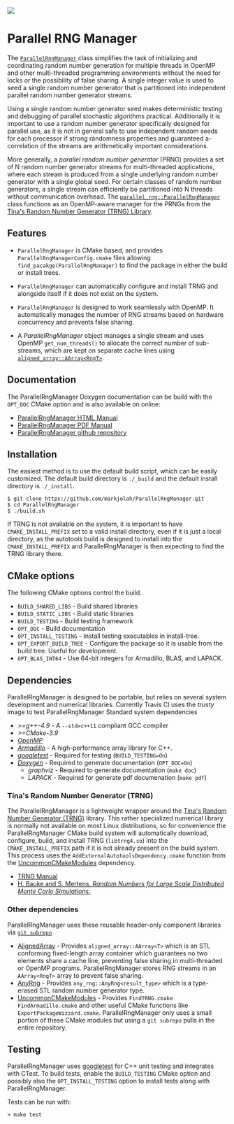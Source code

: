 <a href="https://travis-ci.org/markjolah/ParallelRngManager"><img src="https://travis-ci.org/markjolah/ParallelRngManager.svg?branch=master"/></a>
# Parallel RNG Manager

The [`ParallelRngManager`](https://markjolah.github.io/ParallelRngManager/classparallel__rng_1_1ParallelRngManager.html) class simplifies the task of initializing and coordinating random number generation for multiple threads in OpenMP and other multi-threaded programming environments without the need for locks or the possibility of false sharing.  A single integer value is used to seed a single random number generator that is partitioned into independent parallel random number generator streams.

Using a single random number generator seed makes deterministic testing and debugging of parallel stochastic algorithms practical.  Additionally it is important to use a random number generator specifically designed for parallel use, as it is not in general safe to use independent random seeds for each processor if strong randomness properties and guaranteed a-correlation of the streams are arithmetically important considerations.

More generally, a _parallel random number generator_ (PRNG) provides a set of N random number generator streams for multi-threaded applications, where each stream is produced from a single underlying random number generator with a single global seed.  For certain classes of random number generators, a single stream can efficiently be partitioned into N threads without communication overhead. The [`parallel_rng::ParallelRngManager`](https://markjolah.github.io/ParallelRngManager/classparallel__rng_1_1ParallelRngManager.html) class functions as an OpenMP-aware manager for the PRNGs from the [Tina's Random Number Generator (TRNG) Library](https://www.numbercrunch.de/trng/).

## Features
 * `ParallelRngManager` is CMake based, and provides `ParallelRngManagerConfig.cmake` files allowing `find_pacakge(ParallelRngManager)` to find the package in either the build or install trees.
 * `ParallelRngManager` can automatically configure and install TRNG and alongside itself if it does not exist on the system.
 * `ParallelRngManager` is designed to work seamlessly with OpenMP.  It automatically manages the number of RNG streams based on hardware concurrency and prevents false sharing.

 * A *ParallelRngManager* object manages a single stream and uses OpenMP `get_num_threads()` to  allocate the correct number of sub-streams, which are kept on separate cache lines using [`aligned_array::AArray<RngT>`](https://github.com/markjolah/AlignedArray).

## Documentation
The ParallelRngManager Doxygen documentation can be build with the `OPT_DOC` CMake option and is also available on online:
  * [ParallelRngManager HTML Manual](https://markjolah.github.io/ParallelRngManager/index.html)
  * [ParallelRngManager PDF Manual](https://markjolah.github.io/ParallelRngManager/pdf/ParallelRngManager-0.3-reference.pdf)
  * [ParallelRngManager github repository](https://github.com/markjolah/ParallelRngManager)

## Installation

The easiest method is to use the default build script, which can be easily customized.  The default build directory is `./_build` and the default install directory is `./_install`.

    $ git clone https://github.com/markjolah/ParallelRngManager.git
    $ cd ParallelRngManager
    $ ./build.sh

If TRNG is not available on the system, it is important to have `CMAKE_INSTALL_PREFIX` set to a valid install directory, even if it is just a local directory, as the autotools build is designed to install into the `CMAKE_INSTALL_PREFIX` and ParallelRngManager is then expecting to find the TRNG library there.

## CMake options
The following CMake options control the build.
 * `BUILD_SHARED_LIBS` - Build shared libraries
 * `BUILD_STATIC_LIBS` - Build static libraries
 * `BUILD_TESTING` - Build testing framework
 * `OPT_DOC` - Build documentation
 * `OPT_INSTALL_TESTING` - Install testing executables in install-tree.
 * `OPT_EXPORT_BUILD_TREE` - Configure the package so it is usable from the build tree.  Useful for development.
 * `OPT_BLAS_INT64` - Use 64-bit integers for Armadillo, BLAS, and LAPACK.

## Dependencies

ParallelRngManager is designed to be portable, but relies on several system development and numerical libraries.
Currently Travis CI uses the *trusty* image to test ParallelRngManager
Standard system dependencies
 * *>=g++-4.9* - A `--std=c++11` compliant GCC compiler
 * *>=CMake-3.9*
 * [*OpenMP*](https://www.openmp.org/)
 * [*Armadillo*](http://arma.sourceforge.net/docs.html) - A high-performance array library for C++.
 * [*googletest*](https://github.com/google/googletest) - Required for testing (`BUILD_TESTING=On`)
 * [*Doxygen*](https://github.com/google/googletest) - Required to generate documentation (`OPT_DOC=On`)
    * *graphviz* - Required to generate documentation (`make doc`)
    * *LAPACK* - Required for generate pdf documenation (`make pdf`)

### Tina's Random Number Generator (TRNG)

The ParallelRngManager is a lightweight wrapper around the [Tina's Random Number Generator (TRNG)](https://www.numbercrunch.de/trng/) library.  This rather specialized numerical library is normally not available on most Linux distributions, so for convenience the ParallelRngManager CMake build system will automatically download, configure, build, and install TRNG (`libtrng4.so`) into the `CMAKE_INSTALL_PREFIX` path if it is not already present on the build system.  This process uses the `AddExternalAutotoolsDependency.cmake` function from the [UncommonCMakeModules](https://github.com/markjolah/UncommonCMakeModules) dependency.

  * [TRNG Manual](https://www.numbercrunch.de/trng/trng.pdf)
  * [H. Bauke and S. Mertens.  _Random Numbers for Large Scale Distributed Monte Carlo Simulations_.](http://arxiv.org/abs/cond-mat/0609584)

### Other dependencies
ParallelRngManager uses these reusable header-only component libraries via  [`git subrepo`](https://github.com/ingydotnet/git-subrepo)
  *  [AlignedArray](https://github.com/markjolah/AlignedArray) - Provides `aligned_array::AArray<T>` which is an STL conforming fixed-length array container which guarantees no two elements share a cache line, preventing false sharing in multi-threaded or OpenMP programs.  ParallelRngManager stores RNG streams in an `AArray<RngT>` array to prevent false sharing.
  *  [AnyRng](https://github.com/markjolah/AnyRng) - Provides `any_rng::AnyRng<result_type>` which is a type-erased STL random number generator type.
  *  [UncommonCMakeModules](https://github.com/markjolah/UncommonCMakeModules) - Provides `FindTRNG.cmake` `FindArmadillo.cmake` and other useful CMake functions like `ExportPackageWizzard.cmake`.  ParallelRngManager only uses a small portion of these CMake modules but using a `git subrepo` pulls in the entire repository.



## Testing
ParallelRngManager uses [googletest](https://github.com/google/googletest) for C++ unit testing and integrates with CTest.  To build tests, enable the `BUILD_TESTING` CMake option and possibly also the `OPT_INSTALL_TESTING` option to install tests along with ParallelRngManager.

Tests can be run with:

    > make test
